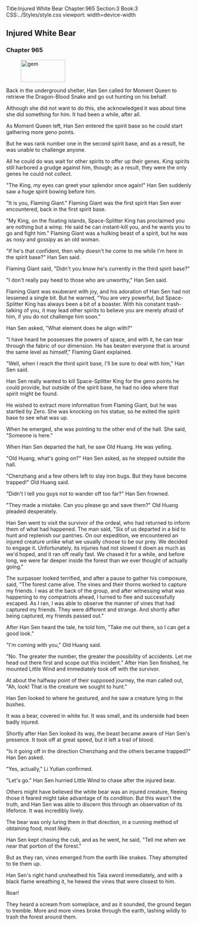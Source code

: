 Title:Injured White Bear 
Chapter:965 
Section:3 
Book:3 
CSS:../Styles/style.css 
viewport: width=device-width
  
## Injured White Bear
### Chapter 965
  
<figure>
	<img src="../Images/gem.gif" alt="gem" id="gem" width="120" height="60" />
</figure>
  

  
Back in the underground shelter, Han Sen called for Moment Queen to retrieve the Dragon-Blood Snake and go out hunting on his behalf.

Although she did not want to do this, she acknowledged it was about time she did something for him. It had been a while, after all.

As Moment Queen left, Han Sen entered the spirit base so he could start gathering more geno points.

But he was rank number one in the second spirit base, and as a result, he was unable to challenge anyone.

All he could do was wait for other spirits to offer up their genes. King spirits still harbored a grudge against him, though; as a result, they were the only genes he could not collect.

"The King, my eyes can greet your splendor once again!" Han Sen suddenly saw a huge spirit bowing before him.

"It is you, Flaming Giant." Flaming Giant was the first spirit Han Sen ever encountered, back in the first spirit base.

"My King, on the floating islands, Space-Splitter King has proclaimed you are nothing but a wimp. He said he can instant-kill you, and he wants you to go and fight him." Flaming Giant was a hulking beast of a spirit, but he was as nosy and gossipy as an old woman.

"If he's that confident, then why doesn't he come to me while I'm here in the spirit base?" Han Sen said.

Flaming Giant said, "Didn't you know he's currently in the third spirit base?"

"I don't really pay heed to those who are unworthy," Han Sen said.

Flaming Giant was exuberant with joy, and his adoration of Han Sen had not lessened a single bit. But he warned, "You are very powerful, but Space-Splitter King has always been a bit of a boaster. With his constant trash-talking of you, it may lead other spirits to believe you are merely afraid of him, if you do not challenge him soon."

Han Sen asked, "What element does he align with?"

"I have heard he possesses the powers of space, and with it, he can tear through the fabric of our dimension. He has beaten everyone that is around the same level as himself," Flaming Giant explained.

"Well, when I reach the third spirit base, I'll be sure to deal with him," Han Sen said.

Han Sen really wanted to kill Space-Splitter King for the geno points he could provide, but outside of the spirit base, he had no idea where that spirit might be found.

He wished to extract more information from Flaming Giant, but he was startled by Zero. She was knocking on his statue, so he exited the spirit base to see what was up.

When he emerged, she was pointing to the other end of the hall. She said, "Someone is here."

When Han Sen departed the hall, he saw Old Huang. He was yelling.

"Old Huang, what's going on?" Han Sen asked, as he stepped outside the hall.

"Chenzhang and a few others left to slay iron bugs. But they have become trapped!" Old Huang said.

"Didn't I tell you guys not to wander off too far?" Han Sen frowned.

"They made a mistake. Can you please go and save them?" Old Huang pleaded desperately.

Han Sen went to visit the survivor of the ordeal, who had returned to inform them of what had happened. The man said, "Six of us departed in a bid to hunt and replenish our pantries. On our expedition, we encountered an injured creature unlike what we usually choose to be our prey. We decided to engage it. Unfortunately, its injuries had not slowed it down as much as we'd hoped, and it ran off really fast. We chased it for a while, and before long, we were far deeper inside the forest than we ever thought of actually going."

The surpasser looked terrified, and after a pause to gather his composure, said, "The forest came alive. The vines and their thorns worked to capture my friends. I was at the back of the group, and after witnessing what was happening to my compatriots ahead, I turned to flee and successfully escaped. As I ran, I was able to observe the manner of vines that had captured my friends. They were different and strange. And shortly after being captured, my friends passed out."

After Han Sen heard the tale, he told him, "Take me out there, so I can get a good look."

"I'm coming with you," Old Huang said.

"No. The greater the number, the greater the possibility of accidents. Let me head out there first and scope out this incident." After Han Sen finished, he mounted Little Wind and immediately took off with the survivor.

At about the halfway point of their supposed journey, the man called out, "Ah, look! That is the creature we sought to hunt."

Han Sen looked to where he gestured, and he saw a creature lying in the bushes.

It was a bear, covered in white fur. It was small, and its underside had been badly injured.

Shortly after Han Sen looked its way, the beast became aware of Han Sen's presence. It took off at great speed, but it left a trail of blood.

"Is it going off in the direction Chenzhang and the others became trapped?" Han Sen asked.

"Yes, actually," Li Yutian confirmed.

"Let's go." Han Sen hurried Little Wind to chase after the injured bear.

Others might have believed the white bear was an injured creature, fleeing those it feared might take advantage of its condition. But this wasn't the truth, and Han Sen was able to discern this through an observation of its lifeforce. It was incredibly lively.

The bear was only luring them in that direction, in a cunning method of obtaining food, most likely.

Han Sen kept chasing the cub, and as he went, he said, "Tell me when we near that portion of the forest."

But as they ran, vines emerged from the earth like snakes. They attempted to tie them up.

Han Sen's right hand unsheathed his Taia sword immediately, and with a black flame wreathing it, he hewed the vines that were closest to him.

Roar!

They heard a scream from someplace, and as it sounded, the ground began to tremble. More and more vines broke through the earth, lashing wildly to trash the forest around them.